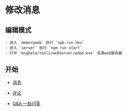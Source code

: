 # 修改消息

## 编辑模式

    - 进入 `memoryweb` 执行 `npm run dev`
    - 进入 `server` 执行 `npm run start`
    - 打开 `msgData/tools/webServer/webd.exe` 资源web服务器

## 开始

-   [消息](./modify-msg.md)

-   [评论](./modify-comment.md)

-   [Q&A 一些问答](./Q_A.md)
